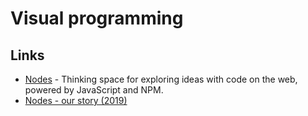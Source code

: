 # Visual programming

## Links

* [Nodes](http://nodes.io/) - Thinking space for exploring ideas with code on the web, powered by JavaScript and NPM.
* [Nodes - our story \(2019\)](http://nodes.io/story/)

